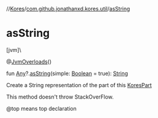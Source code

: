 //[Kores](../../index.md)/[com.github.jonathanxd.kores.util](index.md)/[asString](as-string.md)

# asString

[jvm]\

@[JvmOverloads](https://kotlinlang.org/api/latest/jvm/stdlib/kotlin.jvm/-jvm-overloads/index.html)()

fun [Any](https://kotlinlang.org/api/latest/jvm/stdlib/kotlin/-any/index.html)?.[asString](as-string.md)(simple: [Boolean](https://kotlinlang.org/api/latest/jvm/stdlib/kotlin/-boolean/index.html) = true): [String](https://kotlinlang.org/api/latest/jvm/stdlib/kotlin/-string/index.html)

Create a String representation of the part of this [KoresPart](../com.github.jonathanxd.kores/-kores-part/index.md)

This method doesn't throw StackOverFlow.

@top means top declaration
